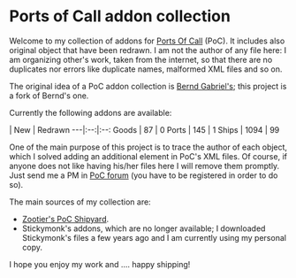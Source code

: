 # Ports of Call addon collection

Welcome to my collection of addons for [Ports Of Call](www.portsofcall.de/)
(PoC). It includes also original object that have been redrawn. I am not the author
of any file here: I am organizing other's work, taken from the internet, so that
there are no duplicates nor errors like duplicate names, malformed XML files and so on.

The original idea of a PoC addon collection is [Bernd Gabriel's](https://github.com/BerndGabriel/poc-user_addons);
this project is a fork of Bernd's one.

Currently the following addons are available:

  | New | Redrawn
    ---|:--:|:--:
    Goods | 87 | 0
    Ports | 145 | 1
    Ships | 1094 | 99
    

One of the main purpose of this project is to trace the author of each object, which
I solved adding an additional element in PoC's XML files. Of course, if anyone does not
like having his/her files here I will remove them promptly. Just send me a PM in
[PoC forum](http://www.rdkleinforum.de) (you have to be registered in order to do so).

The main sources of my collection are:

* [Zootier's PoC Shipyard](http://www.zootierspocshipyard.de.vu/).
* Stickymonk's addons, which are no longer available; I downloaded Stickymonk's files a few years ago and I am
  currently using my personal copy.

I hope you enjoy my work and .... happy shipping!